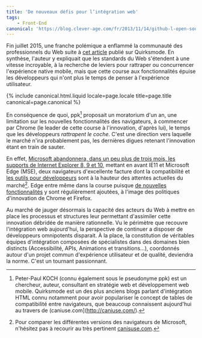 ```yaml
---
title: 'De nouveaux défis pour l’intégration web'
tags:
    - Front-End
canonical: 'https://blog.clever-age.com/fr/2013/11/14/github-l-open-source-qui-conquiert-le-monde/'
---
```


Fin juillet 2015, une franche polémique a enflammé la communauté des
professionnels du Web suite à
[cet article](http://www.quirksmode.org/blog/archives/2015/07/stop_pushing_th.html 'Stop pushing the web forward')
publié sur Quirksmode. En synthèse, l'auteur y expliquait que les standards du
Web s'étendent à une vitesse incroyable, à la recherche de leviers pour
rattraper ou concurrencer l'expérience native mobile, mais que cette course aux
fonctionnalités épuise les développeurs qui n'ont plus le temps de penser à
l'expérience utilisateur.

[^1]:

    Peter-Paul KOCH (connu également sous le pseudonyme ppk) est un chercheur,
    auteur, consultant en stratégie web et développement web mobile. Quirksmode
    est un des plus anciens blogs parlant d'intégration HTML connu notamment
    pour avoir populariser le concept de tables de compatibilité entre
    navigateurs, que beaucoup connaissent aujourd'hui au travers de
    (caniuse.com](http://caniuse.com/).

<!-- more -->

{% include canonical.html.liquid
    locale=page.locale
    title=page.title
    canonical=page.canonical
%}

En conséquence de quoi, ppk[^1] proposait un moratorium d'un an, une limitation
sur les nouvelles fonctionnalités des navigateurs, à commencer par Chrome (le
leader de cette course à l'innovation, d'après lui), le temps que les
développeurs <em>rattrapent le coche</em>. C'est une direction vers laquelle le
marché n'ira probablement pas, les dernières digues retenant l'innovation étant
en train de sauter.

En effet,
[Microsoft abandonnera, dans un peu plus de trois mois, les supports de Internet Explorer 8, 9 et 10](https://technet.microsoft.com/en-us/ie/mt163707),
mettant en avant IE11 et Microsoft Edge (MSE), deux navigateurs d'excellente
facture dont la compatibilité et
[les outils pour développeurs](https://blog.clever-age.com/fr/2013/07/02/f12-de-ie11-du-nouveau-pour-les-developpeurs/)
sont à la hauteur des attentes actuelles du marché[^2]. Edge entre même dans la
course puisque
[de nouvelles fonctionnalités](https://dev.modern.ie/platform/status/) y sont
régulièrement ajoutées, à l'image des politiques d'innovation de Chrome et
Firefox.

[^2]:

    Pour comparer les différentes versions des navigateurs de Microsoft,
    n'hésitez pas à recourir au très pertinent
    [canisuse.com](http://caniuse.com/#compare=ie+8,ie+9,ie+10,ie+11,edge+12,edge+13 'Comparaison de IE8, IE9, IE10, IE11, MSE12 et MSE13 sur caniuse.com').

Au marché de jauger désormais la capacité des acteurs du Web à mettre en place
les processus et structures leur permettant d'assimiler cette innovation
débridée de manière rationnelle. Vu le périmètre que recouvre l'intégration web
aujourd'hui, la perspective de continuer a disposer de développeurs omnipotents
disparait. À la place, la constitution de véritables équipes d'intégration
composées de spécialistes dans des domaines bien distincts (Accessibilité, APIs,
Animations et transitions...), coordonnés autour d'un projet commun d'expérience
utilisateur et de qualité, deviendra la norme. C'est un tournant passionnant.
